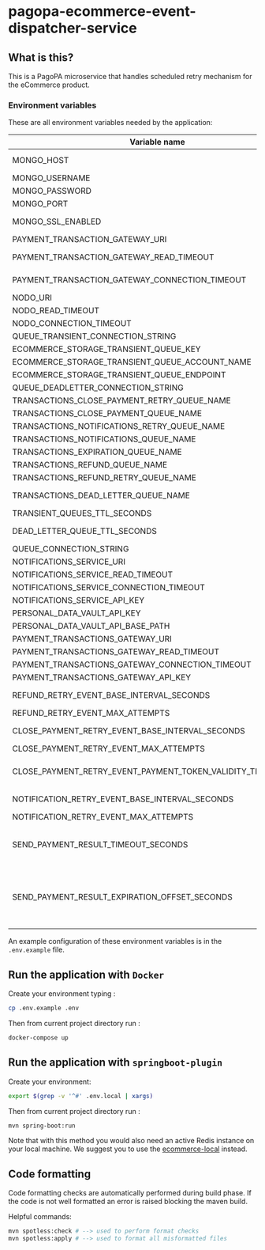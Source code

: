 # pagopa-ecommerce-event-dispatcher-service

## What is this?

This is a PagoPA microservice that handles scheduled retry mechanism for the eCommerce product.

### Environment variables

These are all environment variables needed by the application:

| Variable name                                                | Description                                                                                                                                                                                                                                                        | type    | default       |
|--------------------------------------------------------------|--------------------------------------------------------------------------------------------------------------------------------------------------------------------------------------------------------------------------------------------------------------------|---------|---------------|
| MONGO_HOST                                                   | Host where MongoDB instance used to persise events and view resides                                                                                                                                                                                                | string  |               |
| MONGO_USERNAME                                               | Username used for connecting to MongoDB instance                                                                                                                                                                                                                   | string  |               |
| MONGO_PASSWORD                                               | Password used for connecting to MongoDB instance                                                                                                                                                                                                                   | string  |               |
| MONGO_PORT                                                   | Port used for connecting to MongoDB instance                                                                                                                                                                                                                       | number  |               |
| MONGO_SSL_ENABLED                                            | Boolean value indicating if use SSL for connecting to MongoDB instance                                                                                                                                                                                             | boolean |               |
| PAYMENT_TRANSACTION_GATEWAY_URI                              | Payment transactions gateway service connection URI                                                                                                                                                                                                                | string  |               |
| PAYMENT_TRANSACTION_GATEWAY_READ_TIMEOUT                     | Timeout for requests towards Payment transactions gateway service                                                                                                                                                                                                  | number  |               |
| PAYMENT_TRANSACTION_GATEWAY_CONNECTION_TIMEOUT               | Timeout for establishing connections towards Payment transactions gateway service                                                                                                                                                                                  | number  |               |
| NODO_URI                                                     | Nodo connection URI                                                                                                                                                                                                                                                | string  |               |
| NODO_READ_TIMEOUT                                            | Timeout for requests towards Nodo                                                                                                                                                                                                                                  | number  |               |
| NODO_CONNECTION_TIMEOUT                                      | Timeout for establishing connections towards Nodo                                                                                                                                                                                                                  | number  |               |
| QUEUE_TRANSIENT_CONNECTION_STRING                            | eCommerce storage transient connection string                                                                                                                                                                                                                      | string  |               |
| ECOMMERCE_STORAGE_TRANSIENT_QUEUE_KEY                        | eCommerce storage transient account access key                                                                                                                                                                                                                     | string  |               |
| ECOMMERCE_STORAGE_TRANSIENT_QUEUE_ACCOUNT_NAME               | eCommerce storage transient account name                                                                                                                                                                                                                           | string  |               |
| ECOMMERCE_STORAGE_TRANSIENT_QUEUE_ENDPOINT                   | eCommerce storage transient account queue endpoint                                                                                                                                                                                                                 | string  |               |
| QUEUE_DEADLETTER_CONNECTION_STRING                           | eCommerce storage deadletter connection string                                                                                                                                                                                                                     | string  |               |˙
| TRANSACTIONS_CLOSE_PAYMENT_RETRY_QUEUE_NAME                  | Queue name for closure events scheduled for retries                                                                                                                                                                                                                | string  |               |
| TRANSACTIONS_CLOSE_PAYMENT_QUEUE_NAME                        | Queue name for closure events scheduled                                                                                                                                                                                                                            | string  |               |
| TRANSACTIONS_NOTIFICATIONS_RETRY_QUEUE_NAME                  | Queue name for notification events scheduled for retries                                                                                                                                                                                                           | string  |               |
| TRANSACTIONS_NOTIFICATIONS_QUEUE_NAME                        | Queue name for notifications events scheduler                                                                                                                                                                                                                      | string  |               |
| TRANSACTIONS_EXPIRATION_QUEUE_NAME                           | Queue name for all events scheduled for expiration                                                                                                                                                                                                                 | string  |               |
| TRANSACTIONS_REFUND_QUEUE_NAME                               | Queue name for refund scheduled                                                                                                                                                                                                                                    | string  |               |
| TRANSACTIONS_REFUND_RETRY_QUEUE_NAME                         | Queue name for refund scheduler for retries                                                                                                                                                                                                                        | string  |               |
| TRANSACTIONS_DEAD_LETTER_QUEUE_NAME                          | Queue name were event that cannot be processed successfully are forwarded                                                                                                                                                                                          | string  |               |
| TRANSIENT_QUEUES_TTL_SECONDS                                 | TTL to be used when sending events on transient queues                                                                                                                                                                                                             | number  | 7 days        |
| DEAD_LETTER_QUEUE_TTL_SECONDS                                | TTL to be used when sending events on dead letter queues                                                                                                                                                                                                           | number  | -1 (infinite) |
| QUEUE_CONNECTION_STRING                                      | Queue connection string used by event producers                                                                                                                                                                                                                    | string  |               |
| NOTIFICATIONS_SERVICE_URI                                    | Notification service URI                                                                                                                                                                                                                                           | string  |               |
| NOTIFICATIONS_SERVICE_READ_TIMEOUT                           | Notification service HTTP read timeout                                                                                                                                                                                                                             | integer |               |
| NOTIFICATIONS_SERVICE_CONNECTION_TIMEOUT                     | Notification service HTTP connection timeout                                                                                                                                                                                                                       | integer |               |
| NOTIFICATIONS_SERVICE_API_KEY                                | Notification service API key                                                                                                                                                                                                                                       | string  |               |
| PERSONAL_DATA_VAULT_API_KEY                                  | Personal data vault API key                                                                                                                                                                                                                                        | string  |               |
| PERSONAL_DATA_VAULT_API_BASE_PATH                            | Persona data vault API base path                                                                                                                                                                                                                                   | string  |               |
| PAYMENT_TRANSACTIONS_GATEWAY_URI                             | Payment transaction gateway URI                                                                                                                                                                                                                                    | string  |               |
| PAYMENT_TRANSACTIONS_GATEWAY_READ_TIMEOUT                    | Payment transaction gateway HTTP read timeout                                                                                                                                                                                                                      | integer |               |
| PAYMENT_TRANSACTIONS_GATEWAY_CONNECTION_TIMEOUT              | Payment transaction gateway HTTP connection timeout                                                                                                                                                                                                                | integer |               |
| PAYMENT_TRANSACTIONS_GATEWAY_API_KEY                         | Payment transaction gateway API subscription-key                                                                                                                                                                                                                   | integer |               |
| REFUND_RETRY_EVENT_BASE_INTERVAL_SECONDS                     | Base interval used to calculate visibility for next retries refund event                                                                                                                                                                                           | integer |               |
| REFUND_RETRY_EVENT_MAX_ATTEMPTS                              | Max attempts to be performed for refund                                                                                                                                                                                                                            | integer |               |
| CLOSE_PAYMENT_RETRY_EVENT_BASE_INTERVAL_SECONDS              | Base interval used to calculate visibility for next retried closure event                                                                                                                                                                                          | integer |               |
| CLOSE_PAYMENT_RETRY_EVENT_MAX_ATTEMPTS                       | Max attempts to be performed for close payment                                                                                                                                                                                                                     | integer |               |
| CLOSE_PAYMENT_RETRY_EVENT_PAYMENT_TOKEN_VALIDITY_TIME_OFFSET | Configurable offset (in seconds) that will be taken in account for payment token validity time vs retry event visibility timeout check                                                                                                                             | integer | 10 sec        |
| NOTIFICATION_RETRY_EVENT_BASE_INTERVAL_SECONDS               | Base interval used to calculate visibility for next retried notification event                                                                                                                                                                                     | integer |               |
| NOTIFICATION_RETRY_EVENT_MAX_ATTEMPTS                        | Max attempts to be performed for notification                                                                                                                                                                                                                      | integer |               |
| SEND_PAYMENT_RESULT_TIMEOUT_SECONDS                          | Max time (in seconds) to be awaited for the `sendPaymentResult` callback (`POST /user-receipts` on `transactions-service`) to be received for a given transaction                                                                                                  | integer |               |
| SEND_PAYMENT_RESULT_EXPIRATION_OFFSET_SECONDS                | Offset to SEND_PAYMENT_RESULT_TIMEOUT_SECONDS. Transactions that are stuck in CLOSED status for which an OK response has been received by Nodo after (SEND_PAYMENT_RESULT_TIMEOUT_SECONDS - SEND_PAYMENT_RESULT_EXPIRATION_OFFSET_SECONDS) are considered expired. | integer |               |

An example configuration of these environment variables is in the `.env.example` file.

## Run the application with `Docker`

Create your environment typing :

```sh
cp .env.example .env
```

Then from current project directory run :

```sh
docker-compose up
```

## Run the application with `springboot-plugin`

Create your environment:

```sh
export $(grep -v '^#' .env.local | xargs)
```

Then from current project directory run :

```sh
mvn spring-boot:run
```

Note that with this method you would also need an active Redis instance on your local machine.
We suggest you to use the [ecommerce-local](https://github.com/pagopa/pagopa-ecommerce-local) instead.

## Code formatting

Code formatting checks are automatically performed during build phase.
If the code is not well formatted an error is raised blocking the maven build.

Helpful commands:

```sh
mvn spotless:check # --> used to perform format checks
mvn spotless:apply # --> used to format all misformatted files
```
